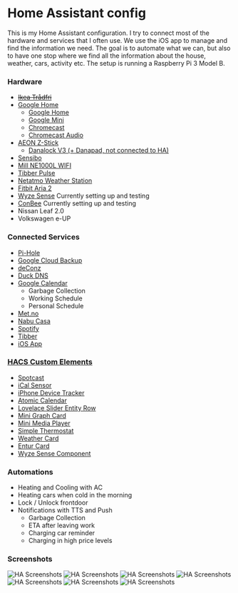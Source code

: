 # Home Assistant config

This is my Home Assistant configuration.
I try to connect most of the hardware and services that I often use. We use the iOS app to manage and find the information we need. The goal is to automate what we can, but also to have one stop where we find all the information about the house, weather, cars, activity etc.
The setup is running a Raspberry Pi 3 Model B.


### Hardware

*  ~~[Ikea Trådfri](https://www.ikea.com/no/no/p/tradfri-gateway-hvit-40337806/)~~
*  [Google Home](https://store.google.com/product/google_home)
   *  [Google Home](https://store.google.com/product/google_home)
   *  [Google Mini](https://store.google.com/product/google_home_mini)
   *  [Chromecast](https://store.google.com/product/chromecast)
   *  [Chromecast Audio](https://www.google.com/intl/no_no/chromecast/audio/buy/)
*  [AEON Z-Stick](https://aeotec.com/z-wave-usb-stick/)
   *  [Danalock V3 (+ Danapad, not connected to HA)](https://danalock.com/products/danalock-v3-smart-lock/)
*  [Sensibo](https://sensibo.com/)
*  [Mill NE1000L WIFI](https://www.millheat.com/mill-wifi/ne1000l-wifi-jrxw9)
*  [Tibber Pulse](https://norge.tibber.com/products/pulse/)
*  [Netatmo Weather Station](https://www.netatmo.com/no-no/weather/weatherstation)
*  [Fitbit Aria 2](https://www.fitbit.com/aria2)
*  [Wyze Sense](https://www.wyze.com/wyze-sense/) Currently setting up and testing
*  [ConBee](https://shop.dresden-elektronik.de/conbee-2.html) Currently setting up and testing
*  Nissan Leaf 2.0
*  Volkswagen e-UP


### Connected Services
*  [Pi-Hole](https://github.com/hassio-addons/addon-pi-hole/tree/v3.0.2)
*  [Google Cloud Backup](https://github.com/sabeechen/hassio-google-drive-backup)
*  [deConz](https://github.com/home-assistant/hassio-addons/tree/master/deconz)
*  [Duck DNS](https://www.duckdns.org/)
*  [Google Calendar](https://www.home-assistant.io/components/calendar.google/)
   *  Garbage Collection
   *  Working Schedule
   *  Personal Schedule
*  [Met.no](https://www.met.no/)
*  [Nabu Casa](https://www.nabucasa.com/)
*  [Spotify](https://www.spotify.com/us/)
*  [Tibber](https://norge.tibber.com/)
*  [iOS App](https://www.home-assistant.io/docs/ecosystem/ios/)

### [HACS Custom Elements](https://github.com/custom-components/hacs)
*  [Spotcast](https://github.com/fondberg/spotcast)
*  [iCal Sensor](https://github.com/tybritten/ical-sensor-homeassistant)
*  [iPhone Device Tracker](https://github.com/mudape/iphonedetect)
*  [Atomic Calendar](https://github.com/atomic7777/atomic_calendar)
*  [Lovelace Slider Entity Row](https://github.com/thomasloven/lovelace-slider-entity-row)
*  [Mini Graph Card](https://github.com/kalkih/mini-graph-card)
*  [Mini Media Player](https://github.com/kalkih/mini-media-player)
*  [Simple Thermostat](https://github.com/nervetattoo/simple-thermostat)
*  [Weather Card](https://github.com/bramkragten/weather-card)
*  [Entur Card](https://github.com/jonkristian/entur-card)
*  [Wyze Sense Component](https://github.com/kevinvincent/ha-wyzesense)


### Automations

*  Heating and Cooling with AC
*  Heating cars when cold in the morning
*  Lock / Unlock frontdoor
*  Notifications with TTS and Push
   *  Garbage Collection
   *  ETA after leaving work
   *  Charging car reminder
   *  Charging in high price levels

### Screenshots
<img src="https://github.com/Oldolo/Home-AssistantConfig/blob/master/screenshots/1.png" alt="HA Screenshots" />
<img src="https://github.com/Oldolo/Home-AssistantConfig/blob/master/screenshots/2.png" alt="HA Screenshots" />
<img src="https://github.com/Oldolo/Home-AssistantConfig/blob/master/screenshots/3.png" alt="HA Screenshots" />
<img src="https://github.com/Oldolo/Home-AssistantConfig/blob/master/screenshots/4.png" alt="HA Screenshots" />
<img src="https://github.com/Oldolo/Home-AssistantConfig/blob/master/screenshots/5.png" alt="HA Screenshots" />
<img src="https://github.com/Oldolo/Home-AssistantConfig/blob/master/screenshots/6.png" alt="HA Screenshots" />
<img src="https://github.com/Oldolo/Home-AssistantConfig/blob/master/screenshots/7.png" alt="HA Screenshots" />
